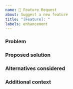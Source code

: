 ```yaml
---
name: 🚀 Feature Request
about: Suggest a new feature
title: "[Feature]: "
labels: enhancement
---
```


### Problem

<!-- What problem does this solve? -->

### Proposed solution

<!-- How would this feature work? -->

### Alternatives considered

<!-- Other ways you thought about solving it -->

### Additional context

<!-- References, related issues, designs -->
